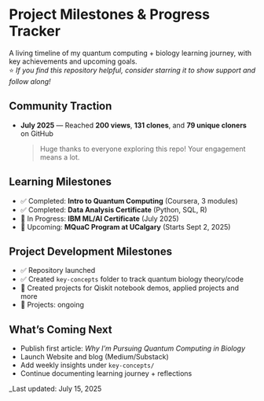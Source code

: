 
# Project Milestones & Progress Tracker

A living timeline of my quantum computing + biology learning journey, with key achievements and upcoming goals.  
⭐️ *If you find this repository helpful, consider starring it to show support and follow along!*
## Community Traction
- **July 2025** — Reached **200 views**, **131 clones**, and **79 unique cloners** on GitHub  
  > Huge thanks to everyone exploring this repo! Your engagement means a lot.
## Learning Milestones
- ✅ Completed: **Intro to Quantum Computing** (Coursera, 3 modules)
- ✅ Completed: **Data Analysis Certificate** (Python, SQL, R)
- 🔄 In Progress: **IBM ML/AI Certificate** (July 2025)
- 📅 Upcoming: **MQuaC Program at UCalgary** (Starts Sept 2, 2025)
## Project Development Milestones
- ✅ Repository launched
- ✅ Created `key-concepts` folder to track quantum biology theory/code
- 🔄 Created projects for Qiskit notebook demos, applied projects and more
- 🔄 Projects: ongoing
## What’s Coming Next
- Publish first article: *Why I’m Pursuing Quantum Computing in Biology*
- Launch Website and blog (Medium/Substack)
- Add weekly insights under `key-concepts/`
- Continue documenting learning journey + reflections


_Last updated: July 15, 2025
